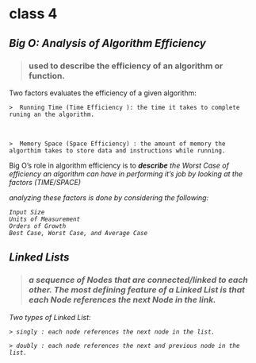 # class 4

## *Big O: Analysis of Algorithm Efficiency*

> ### used to describe the efficiency of an algorithm or function.

Two factors evaluates the efficiency of a given algorithm:
    
    >  Running Time (Time Efficiency ): the time it takes to complete runing an the algorithm.
<br>
    
    >  Memory Space (Space Efficiency) : the amount of memory the algorthim takes to store data and instructions while running.


Big O’s role in algorithm efficiency is to <i><b>describe</b><i> the Worst Case of efficiency an algorithm can have in performing it’s job by looking at the factors (TIME/SPACE)

analyzing these factors is done by considering the following:

    Input Size
    Units of Measurement
    Orders of Growth
    Best Case, Worst Case, and Average Case
 
 
## *Linked Lists*

> ### a sequence of Nodes that are connected/linked to each other. The most defining feature of a Linked List is that each Node references the next Node in the link.

Two types of Linked List:

    > singly : each node references the next node in the list.

    > doubly : each node references the next and previous node in the list.


